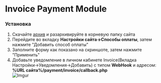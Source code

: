 <h1>Invoice Payment Module</h1>

<h3>Установка</h3>

1. Скачайте [архив](https://github.com/Invoice-LLC/Invoice.Module.OkayCMS/archive/master.zip) и разархивируйте в корневую папку сайта
2. Перейдите во вкладку **Настройки сайта->Способы оплаты**, затем нажмите "Добавить способ оплаты"
3. Заполните форму как показано на скриншоте, затем нажмите "Применить"
4. Добавьте уведомление в личном кабинете Invoice(Вкладка Настройки->Уведомления->Добавить)
с типом **WebHook** и адресом: **%URL сайта%/payment/invoice/callback.php**<br>
![Imgur](https://imgur.com/lMmKhj1.png)
